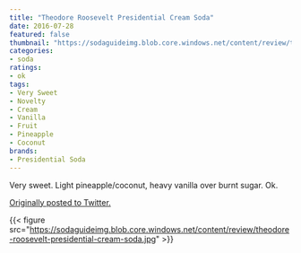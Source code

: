 ```yaml
---
title: "Theodore Roosevelt Presidential Cream Soda"
date: 2016-07-28
featured: false
thumbnail: "https://sodaguideimg.blob.core.windows.net/content/review/thumbs/theodore-roosevelt-presidential-cream-soda.jpg"
categories:
- soda
ratings:
- ok
tags:
- Very Sweet
- Novelty
- Cream
- Vanilla
- Fruit
- Pineapple
- Coconut
brands:
- Presidential Soda
---
```


Very sweet. Light pineapple/coconut, heavy vanilla over burnt sugar. Ok.

[Originally posted to Twitter.](https://twitter.com/Cavorter/status/758745836884856833)

{{< figure src="https://sodaguideimg.blob.core.windows.net/content/review/theodore-roosevelt-presidential-cream-soda.jpg" >}}

